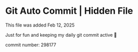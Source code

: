 # Git Auto Commit | Hidden File

This file was added Feb 12, 2025

Just for fun and keeping my daily git commit active 🤪

commit number: 298177
